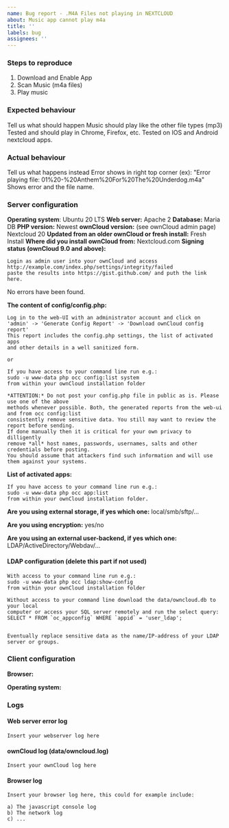 ```yaml
---
name: Bug report - .M4A Files not playing in NEXTCLOUD
about: Music app cannot play m4a
title: ''
labels: bug
assignees: ''
---
```


<!--
Thanks for reporting issues back to ownCloud! This is the issue tracker of ownCloud, if you have any support question please check out https://owncloud.org/support

This is the bug tracker for the Server component. Find other components at https://github.com/owncloud/core/blob/master/.github/CONTRIBUTING.md#guidelines

For reporting potential security issues please see https://owncloud.org/security/

To make it possible for us to help you please fill out below information carefully.

Before reporting any issues please make sure that you're using the latest available version of ownCloud, see https://owncloud.org/changelog/
--> 
### Steps to reproduce
1. Download and Enable App  
2. Scan Music (m4a files)
3. Play music

### Expected behaviour
Tell us what should happen
Music should play like the other file types (mp3)
Tested and should play in Chrome, Firefox, etc. Tested on IOS and Android nextcloud apps. 
### Actual behaviour
Tell us what happens instead
Error shows in right top corner (ex): "Error playing file: 01%20-%20Anthem%20For%20The%20Underdog.m4a"
Shows error and the file name. 
### Server configuration
**Operating system**:
Ubuntu 20 LTS
**Web server:**
Apache 2
**Database:**
Maria DB
**PHP version:**
Newest 
**ownCloud version:** (see ownCloud admin page)
Nextcloud 20
**Updated from an older ownCloud or fresh install:**
Fresh Install
**Where did you install ownCloud from:**
Nextcloud.com 
**Signing status (ownCloud 9.0 and above):**

```
Login as admin user into your ownCloud and access 
http://example.com/index.php/settings/integrity/failed 
paste the results into https://gist.github.com/ and puth the link here.
```
No errors have been found. 

**The content of config/config.php:**

```
Log in to the web-UI with an administrator account and click on
'admin' -> 'Generate Config Report' -> 'Download ownCloud config report'
This report includes the config.php settings, the list of activated apps
and other details in a well sanitized form.

or 

If you have access to your command line run e.g.:
sudo -u www-data php occ config:list system
from within your ownCloud installation folder

*ATTENTION:* Do not post your config.php file in public as is. Please use one of the above
methods whenever possible. Both, the generated reports from the web-ui and from occ config:list
consistently remove sensitive data. You still may want to review the report before sending.
If done manually then it is critical for your own privacy to dilligently
remove *all* host names, passwords, usernames, salts and other credentials before posting.
You should assume that attackers find such information and will use them against your systems.
```

**List of activated apps:**

```
If you have access to your command line run e.g.:
sudo -u www-data php occ app:list
from within your ownCloud installation folder.
```

**Are you using external storage, if yes which one:** local/smb/sftp/...

**Are you using encryption:** yes/no

**Are you using an external user-backend, if yes which one:** LDAP/ActiveDirectory/Webdav/...

#### LDAP configuration (delete this part if not used)

```
With access to your command line run e.g.:
sudo -u www-data php occ ldap:show-config
from within your ownCloud installation folder

Without access to your command line download the data/owncloud.db to your local
computer or access your SQL server remotely and run the select query:
SELECT * FROM `oc_appconfig` WHERE `appid` = 'user_ldap';


Eventually replace sensitive data as the name/IP-address of your LDAP server or groups.
```

### Client configuration
**Browser:**

**Operating system:**

### Logs
#### Web server error log
```
Insert your webserver log here
```

#### ownCloud log (data/owncloud.log)
```
Insert your ownCloud log here
```

#### Browser log
```
Insert your browser log here, this could for example include:

a) The javascript console log
b) The network log 
c) ...
```
